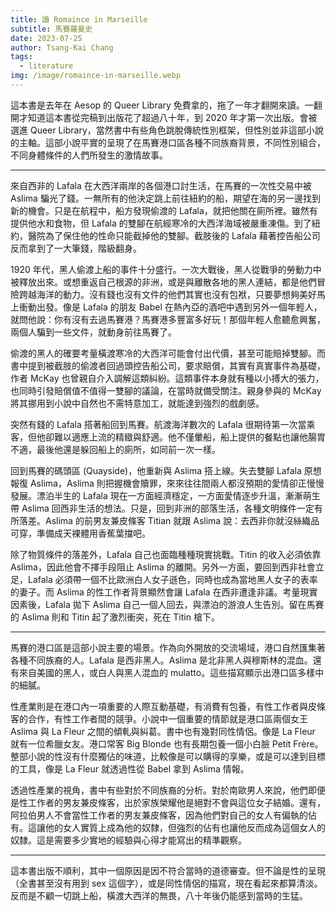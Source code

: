 ```yaml
---
title: 讀 Romaince in Marseille
subtitle: 馬賽羅曼史
date: 2023-07-25
author: Tsang-Kai Chang
tags:
  - literature
img: /image/romaince-in-marseille.webp
---
```


這本書是去年在 Aesop 的 Queer Library 免費拿的，拖了一年才翻開來讀。一翻開才知道這本書從完稿到出版花了超過八十年，到 2020 年才第一次出版。會被選進 Queer Library，當然書中有些角色跳脫傳統性別框架，但性別並非這部小說的主軸。這部小說平實的呈現了在馬賽港口區各種不同族裔背景，不同性別組合，不同身體條件的人們所發生的激情故事。

<!--more-->
---

來自西非的 Lafala 在大西洋兩岸的各個港口討生活，在馬賽的一次性交易中被 Aslima 騙光了錢。一無所有的他決定跳上前往紐約的船，期望在海的另一邊找到新的機會。只是在航程中，船方發現偷渡的 Lafala，就把他關在廁所裡。雖然有提供他水和食物，但 Lafala 的雙腳在航經寒冷的大西洋海域被嚴重凍傷。到了紐約，醫院為了保住他的性命只能截掉他的雙腳。截肢後的 Lafala 藉著控告船公司反而拿到了一大筆錢，階級翻身。

1920 年代，黑人偷渡上船的事件十分盛行。一次大戰後，黑人從戰爭的勞動力中被釋放出來。或想重返自己根源的非洲，或是與離散各地的黑人連結，都是他們冒險跨越海洋的動力。沒有錢也沒有文件的他們其實也沒有包袱，只要夢想夠美好馬上衝動出發。像是 Lafala 的朋友 Babel 在熱內亞的酒吧中遇到另外一個年輕人，就問他說：你有沒有去過馬賽港？馬賽港多豐富多好玩！那個年輕人愈聽愈興奮，兩個人騙到一些文件，就動身前往馬賽了。

偷渡的黑人的確要考量橫渡寒冷的大西洋可能會付出代價，甚至可能賠掉雙腳。而書中提到被截肢的偷渡者回過頭控告船公司，要求賠償，其實有真實事件為基礎，作者 McKay 也曾親自介入調解這類糾紛。這類事件本身就有種以小搏大的張力，也同時引發賠償值不值得一雙腳的議論，在當時就備受關注。親身參與的 McKay 將其挪用到小說中自然也不需特意加工，就能達到強烈的戲劇感。

突然有錢的 Lafala 搭著船回到馬賽。航渡海洋數次的 Lafala 很期待第一次當乘客，但他卻難以適應上流的精緻與舒適。他不僅暈船，船上提供的餐點也讓他腸胃不適，最後他還是躲回船上的廁所，如同前一次一樣。

回到馬賽的碼頭區 (Quayside)，他重新與 Aslima 搭上線。失去雙腳 Lafala 原想報復 Aslima，Aslima 則把握機會贖罪，來來往往間兩人都沒預期的愛情卻正慢慢發展。漂泊半生的 Lafala 現在一方面經濟穩定，一方面愛情逐步升溫，漸漸萌生帶 Aslima 回西非生活的想法。只是，回到非洲的部落生活，各種文明條件一定有所落差。Aslima 的前男友兼皮條客 Titian 就跟 Aslima 說：去西非你就沒絲織品可穿，準備成天裸體用香蕉葉擋吧。

除了物質條件的落差外，Lafala 自己也面臨種種現實挑戰。Titin 的收入必須依靠 Aslima，因此他會不擇手段阻止 Aslima 的離開。另外一方面，要回到西非社會立足，Lafala 必須帶一個不比歐洲白人女子遜色，同時也成為當地黑人女子的表率的妻子。而 Aslima 的性工作者背景顯然會讓 Lafala 在西非遭逢非議。考量現實因素後，Lafala 拋下 Aslima 自己一個人回去，與漂泊的游浪人生告別。留在馬賽的 Aslima 則和 Titin 起了激烈衝突，死在 Titin 槍下。

---

馬賽的港口區是這部小說主要的場景。作為向外開放的交流場域，港口自然匯集著各種不同族裔的人。Lafala 是西非黑人。Aslima 是北非黑人與穆斯林的混血。還有來自美國的黑人，或白人與黑人混血的 mulatto。這些描寫顯示出港口區多樣中的細膩。

性產業則是在港口內一項重要的人際互動基礎，有消費有包養，有性工作者與皮條客的合作，有性工作者間的競爭。小說中一個重要的情節就是港口區兩個女王 Aslima 與 La Fleur 之間的傾軋與糾葛。書中也有幾對同性情侶。像是 La Fleur 就有一位希臘女友。港口常客 Big Blonde 也有長期包養一個小白臉 Petit Frère。整部小說的性沒有什麼獨佔的味道，比較像是可以購得的享樂，或是可以達到目標的工具，像是 La Fleur 就透過性從 Babel 拿到 Aslima 情報。

透過性產業的視角，書中有些對於不同族裔的分析。對於南歐男人來說，他們即便是性工作者的男友兼皮條客，出於家族榮耀他是絕對不會與這位女子結婚。還有，阿拉伯男人不會當性工作者的男友兼皮條客，因為他們對自己的女人有偏執的佔有。這讓他的女人實質上成為他的奴隸，但強烈的佔有也讓他反而成為這個女人的奴隸。這是需要多少實地的經驗與心得才能寫出的精準觀察。

---

這本書出版不順利，其中一個原因是因不符合當時的道德審查。但不論是性的呈現（全書甚至沒有用到 sex 這個字），或是同性情侶的描寫，現在看起來都算清淡。反而是不顧一切跳上船，橫渡大西洋的無畏，八十年後仍能感到當時的生猛。

